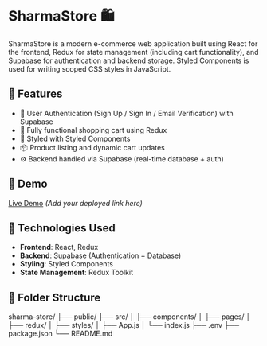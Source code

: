 # SharmaStore 🛍️

SharmaStore is a modern e-commerce web application built using React for the frontend, Redux for state management (including cart functionality), and Supabase for authentication and backend storage. Styled Components is used for writing scoped CSS styles in JavaScript.

## 🌟 Features

- 🔐 User Authentication (Sign Up / Sign In / Email Verification) with Supabase
- 🛒 Fully functional shopping cart using Redux
- 🎨 Styled with Styled Components
- 📦 Product listing and dynamic cart updates
- ⚙️ Backend handled via Supabase (real-time database + auth)

## 📸 Demo

[Live Demo](#) *(Add your deployed link here)*

## 🚀 Technologies Used

- **Frontend**: React, Redux
- **Backend**: Supabase (Authentication + Database)
- **Styling**: Styled Components
- **State Management**: Redux Toolkit

## 📁 Folder Structure

sharma-store/
├── public/
├── src/
│ ├── components/
│ ├── pages/
│ ├── redux/
│ ├── styles/
│ ├── App.js
│ └── index.js
├── .env
├── package.json
└── README.md





